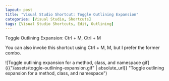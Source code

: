 ```yaml
---
layout: post
title: "Visual Studio Shortcut: Toggle Outlining Expansion"
categories: [Visual Studio, Shortcuts]
tags: [Visual Studio Shortcuts, Edit, Outlining]
---
```


Toggle Outlining Expansion: Ctrl + M, Ctrl + M

You can also invoke this shortcut using Ctrl + M, M, but I prefer the former combo.

![Toggle outlining expansion for a method, class, and namespace gif]({{"/assets/toggle-outlining-expansion.gif" | absolute_url}} "Toggle outlining expansion for a method, class, and namespace")
